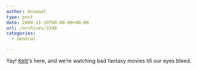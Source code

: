 ```yaml
---
author: Unxmaal
type: post
date: 2000-11-10T00:00:00+00:00
url: /archives/1546
categories:
  - General

---
```

Yay! [Kelli][1]&#8216;s here, and we&#8217;re watching bad fantasy movies till our eyes bleed.

 [1]: http://www.astral55.com/kelli